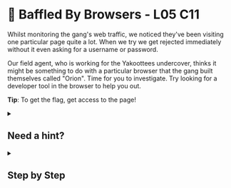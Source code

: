 # 🌌 Baffled By Browsers - L05 C11

Whilst monitoring the gang's web traffic, we noticed they've been visiting one particular page quite a lot. When we try we get rejected immediately without it even asking for a username or password.

Our field agent, who is working for the Yakoottees undercover, thinks it might be something to do with a particular browser that the gang built themselves called "Orion". Time for you to investigate. Try looking for a developer tool in the browser to help you out.

**Tip**: To get the flag, get access to the page!

<details><summary>

## Need a hint?</summary>

> 💡 Hint: Do you know much about browser agents? Each browser sends a user agent to each web page it visits. This user agent tells the website which browser you are using. If you can figure out how to change it, you might be able to make the page think you're using the browser that the Yakoottees use.

</details>

<details><summary>

## Step by Step</summary>

- Use inspect element and click the three vertical dots in the top right corner
- Mouse over to `More tools`
- Click on `Network conditions`

![picture of the tab navigation](/assets/baffledbybrowsers1.png)

- At the bottom is a newly opened tab, scroll down to `User agent`
- Uncheck `Use browser default`
- Type `Orion`
- Reload the page and the flag should appear

![picture of the user agent box](/assets/baffledbybrowsers2.png)

</details>
